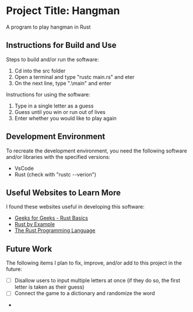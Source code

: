 # Project Title: Hangman

A program to play hangman in Rust


## Instructions for Build and Use

Steps to build and/or run the software:

1. Cd into the src folder
2. Open a terminal and type "rustc main.rs" and eter
3. On the next line, type ".\main" and enter

Instructions for using the software:

1. Type in a single letter as a guess
2. Guess until you win or run out of lives
3. Enter whether you would like to play again

## Development Environment 

To recreate the development environment, you need the following software and/or libraries with the specified versions:

* VsCode
* Rust (check with "rustc --verion")

## Useful Websites to Learn More

I found these websites useful in developing this software:

* [Geeks for Geeks - Rust Basics](https://www.geeksforgeeks.org/rust/rust-basics/)
* [Rust by Example](https://doc.rust-lang.org/rust-by-example/index.html)
* [The Rust Programming Language](https://doc.rust-lang.org/book/title-page.html)

## Future Work

The following items I plan to fix, improve, and/or add to this project in the future:

* [ ] Disallow users to input multiple letters at once (if they do so, the first letter is taken as their guess)
* [ ] Connect the game to a dictionary and randomize the word
*
